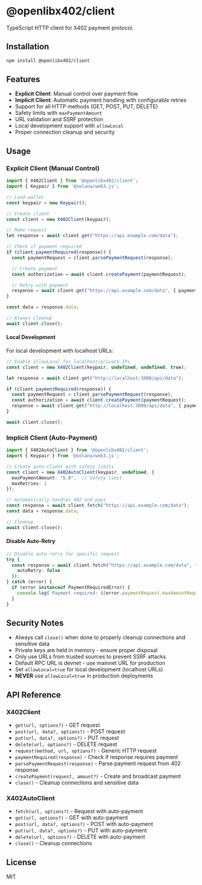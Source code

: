 # @openlibx402/client

TypeScript HTTP client for X402 payment protocol.

## Installation

```bash
npm install @openlibx402/client
```

## Features

- **Explicit Client**: Manual control over payment flow
- **Implicit Client**: Automatic payment handling with configurable retries
- Support for all HTTP methods (GET, POST, PUT, DELETE)
- Safety limits with `maxPaymentAmount`
- URL validation and SSRF protection
- Local development support with `allowLocal`
- Proper connection cleanup and security

## Usage

### Explicit Client (Manual Control)

```typescript
import { X402Client } from '@openlibx402/client';
import { Keypair } from '@solana/web3.js';

// Load wallet
const keypair = new Keypair();

// Create client
const client = new X402Client(keypair);

// Make request
let response = await client.get("https://api.example.com/data");

// Check if payment required
if (client.paymentRequired(response)) {
  const paymentRequest = client.parsePaymentRequest(response);

  // Create payment
  const authorization = await client.createPayment(paymentRequest);

  // Retry with payment
  response = await client.get("https://api.example.com/data", { payment: authorization });
}

const data = response.data;

// Always cleanup
await client.close();
```

#### Local Development

For local development with localhost URLs:

```typescript
// Enable allowLocal for localhost/private IPs
const client = new X402Client(keypair, undefined, undefined, true);

let response = await client.get("http://localhost:3000/api/data");

if (client.paymentRequired(response)) {
  const paymentRequest = client.parsePaymentRequest(response);
  const authorization = await client.createPayment(paymentRequest);
  response = await client.get("http://localhost:3000/api/data", { payment: authorization });
}

await client.close();
```

### Implicit Client (Auto-Payment)

```typescript
import { X402AutoClient } from '@openlibx402/client';
import { Keypair } from '@solana/web3.js';

// Create auto-client with safety limits
const client = new X402AutoClient(keypair, undefined, {
  maxPaymentAmount: "5.0",  // Safety limit
  maxRetries: 1
});

// Automatically handles 402 and pays
const response = await client.fetch("https://api.example.com/data");
const data = response.data;

// Cleanup
await client.close();
```

#### Disable Auto-Retry

```typescript
// Disable auto-retry for specific request
try {
  const response = await client.fetch("https://api.example.com/data", {
    autoRetry: false
  });
} catch (error) {
  if (error instanceof PaymentRequiredError) {
    console.log(`Payment required: ${error.paymentRequest.maxAmountRequired}`);
  }
}
```

## Security Notes

- Always call `close()` when done to properly cleanup connections and sensitive data
- Private keys are held in memory - ensure proper disposal
- Only use URLs from trusted sources to prevent SSRF attacks
- Default RPC URL is devnet - use mainnet URL for production
- Set `allowLocal=true` for local development (localhost URLs)
- **NEVER** use `allowLocal=true` in production deployments

## API Reference

### X402Client

- `get(url, options?)` - GET request
- `post(url, data?, options?)` - POST request
- `put(url, data?, options?)` - PUT request
- `delete(url, options?)` - DELETE request
- `request(method, url, options?)` - Generic HTTP request
- `paymentRequired(response)` - Check if response requires payment
- `parsePaymentRequest(response)` - Parse payment request from 402 response
- `createPayment(request, amount?)` - Create and broadcast payment
- `close()` - Cleanup connections and sensitive data

### X402AutoClient

- `fetch(url, options?)` - Request with auto-payment
- `get(url, options?)` - GET with auto-payment
- `post(url, data?, options?)` - POST with auto-payment
- `put(url, data?, options?)` - PUT with auto-payment
- `delete(url, options?)` - DELETE with auto-payment
- `close()` - Cleanup connections

## License

MIT
